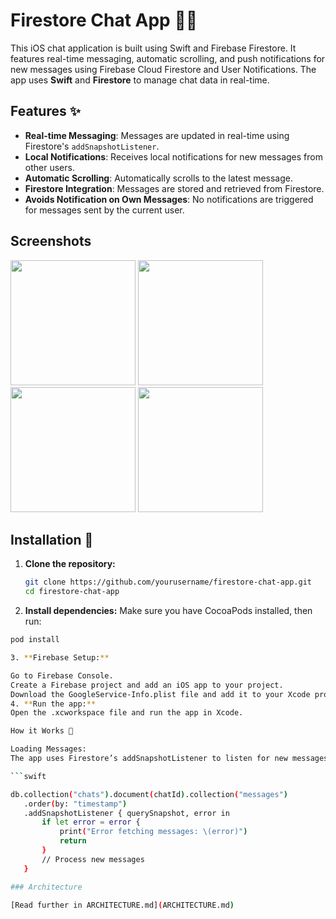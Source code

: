 
# Firestore Chat App 📱💬

This iOS chat application is built using Swift and Firebase Firestore. It features real-time messaging, automatic scrolling, and push notifications for new messages using Firebase Cloud Firestore and User Notifications. The app uses **Swift** and **Firestore** to manage chat data in real-time.

## Features ✨
- **Real-time Messaging**: Messages are updated in real-time using Firestore's `addSnapshotListener`.
- **Local Notifications**: Receives local notifications for new messages from other users.
- **Automatic Scrolling**: Automatically scrolls to the latest message.
- **Firestore Integration**: Messages are stored and retrieved from Firestore.
- **Avoids Notification on Own Messages**: No notifications are triggered for messages sent by the current user.


## Screenshots
<img src="https://github.com/user-attachments/assets/254582c2-41e2-4b03-b8ee-5954abad2b19" width="200" />
<img src="https://github.com/user-attachments/assets/d9c0bb02-9d6e-4a36-bb63-8fa641891a71" width="200" />
<img src="https://github.com/user-attachments/assets/437f7a80-1640-4857-a76f-af0b4f50f09b" width="200" />
<img src="https://github.com/user-attachments/assets/970a1b33-1bed-4813-b297-11b6426a07e9" width="200" />

## Installation 📲

1. **Clone the repository:**

   ```bash
   git clone https://github.com/yourusername/firestore-chat-app.git
   cd firestore-chat-app
   
2. **Install dependencies:**
Make sure you have CocoaPods installed, then run:

```bash
pod install

3. **Firebase Setup:**

Go to Firebase Console.
Create a Firebase project and add an iOS app to your project.
Download the GoogleService-Info.plist file and add it to your Xcode project.
4. **Run the app:**
Open the .xcworkspace file and run the app in Xcode.

How it Works 🔧

Loading Messages:
The app uses Firestore’s addSnapshotListener to listen for new messages in real-time:

```swift

db.collection("chats").document(chatId).collection("messages")
   .order(by: "timestamp")
   .addSnapshotListener { querySnapshot, error in
       if let error = error {
           print("Error fetching messages: \(error)")
           return
       }
       // Process new messages
   }

### Architecture

[Read further in ARCHITECTURE.md](ARCHITECTURE.md)


